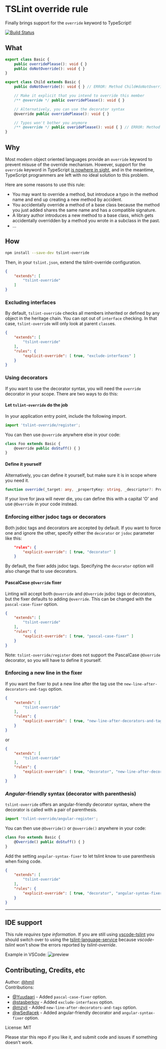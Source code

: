 TSLint override rule
====================

Finally brings support for the `override` keyword to TypeScript!

[![Build Status](https://travis-ci.org/hmil/tslint-override.svg?branch=master)](https://travis-ci.org/hmil/tslint-override)

## What

```typescript
export class Basic {
    public overridePlease(): void { }
    public doNotOverride(): void { }
}

export class Child extends Basic {
    public doNotOverride(): void { } // ERROR: Method Child#doNotOverride is overriding Basic#doNotOverride. Use the @override JSDoc tag if the override is intended

    // Make it explicit that you intend to override this member
    /** @override */ public overridePlease(): void { }

    // Alternatively, you can use the decorator syntax
    @override public overridePlease(): void { }

    // Typos won't bother you anymore
    /** @override */ public overidePlease(): void { } // ERROR: Method with @override tag is not overriding anything
}
```


## Why

Most modern object oriented languages provide an `override` keyword to prevent misuse of the override mechanism. However, support for the `override` keyword in TypeScript [is nowhere in sight](https://github.com/Microsoft/TypeScript/issues/2000), and in the meantime, TypeScript programmers are left with no ideal solution to this problem.

Here are some reasons to use this rule:
- You may want to override a method, but introduce a typo in the method name and end up creating a new method by accident.
- You accidentally override a method of a base class because the method you just added shares the same name and has a compatible signature.
- A library author introduces a new method to a base class, which gets accidentally overridden by a method you wrote in a subclass in the past.
- ...


## How

```sh
npm install --save-dev tslint-override
```

Then, in your `tslint.json`, extend the tslint-override configuration.
```json
{
    "extends": [
        "tslint-override"
    ]
}
```

### Excluding interfaces

By default, `tslint-override` checks all members inherited or defined by any object in the heritage chain. You can opt out of `interface` checking. In that case, `tslint-override` will only look at parent `class`es.

```json
{
    "extends": [
        "tslint-override"
    ],
    "rules": {
        "explicit-override": [ true, "exclude-interfaces" ]
    }
}
```

### Using decorators

If you want to use the decorator syntax, you will need the `override` decorator in your scope. There are two ways to do this:

#### Let `tslint-override` do the job

In your application entry point, include the following import.

```typescript
import 'tslint-override/register';
```

You can then use `@override` anywhere else in your code:

```typescript
class Foo extends Basic {
    @override public doStuff() { }
}
```

#### Define it yourself

Alternatively, you can define it yourself, but make sure it is in scope where you need it.

```typescript
function override(_target: any, _propertyKey: string, _descriptor?: PropertyDescriptor) { /* noop */ }
```

If your love for java will never die, you can define this with a capital 'O' and use `@Override` in your code instead.

### Enforcing either jsdoc tags or decorators

Both jsdoc tags and decorators are accepted by default. If you want to force one and ignore the other, specify either the `decorator` or `jsdoc` parameter like this:

```json
    "rules": {
        "explicit-override": [ true, "decorator" ]
    }
```

By default, the fixer adds jsdoc tags. Specifying the `decorator` option will also change that to use decorators.

#### PascalCase `@Override` fixer

Linting will accept both `@override` and `@Override` jsdoc tags or decorators, but the fixer defaults to adding `@override`. This can be changed with the `pascal-case-fixer` option.

```json
{
    "extends": [
        "tslint-override"
    ],
    "rules": {
        "explicit-override": [ true, "pascal-case-fixer" ]
    }
}
```

Note: `tslint-override/register` does not support the PascalCase `@Override` decorator, so you will have to define it yourself.

### Enforcing a new line in the fixer

If you want the fixer to put a new line after the tag use the `new-line-after-decorators-and-tags` option.

```json
{
    "extends": [
        "tslint-override"
    ],
    "rules": {
        "explicit-override": [ true, "new-line-after-decorators-and-tags" ]
    }
}
```
or
```json
{
    "extends": [
        "tslint-override"
    ],
    "rules": {
        "explicit-override": [ true, "decorator", "new-line-after-decorators-and-tags" ]
    }
}
```

### _Angular_-friendly syntax (decorator with parenthesis)

`tslint-override` offers an angular-friendly decorator syntax, where the decorator is called with a pair of parenthesis.

```typescript
import 'tslint-override/angular-register';
```

You can then use `@Override()` or `@override()` anywhere in your code:

```typescript
class Foo extends Basic {
    @Override() public doStuff() { }
}
```

Add the setting `angular-syntax-fixer` to let tslint know to use parenthesis when fixing code.

```json
{
    "extends": [
        "tslint-override"
    ],
    "rules": {
        "explicit-override": [ true, "decorator", "angular-syntax-fixer", "pascal-case-fixer" ]
    }
}
```

---

## IDE support

This rule *requires type information*. If you are still using [vscode-tslint](https://github.com/Microsoft/vscode-tslint) you should switch over to using the [tslint-language-service](https://github.com/angelozerr/tslint-language-service) because _vscode-tslint_ won't show the errors reported by _tslint-override_.

Example in VSCode:
![preview](https://github.com/hmil/tslint-override/blob/master/resources/story.gif?raw=true)

## Contributing, Credits, etc

Author: [@hmil](https://github.com/hmil)  
Contributions:
- [@Yuudaari](https://github.com/Yuudaari) - Added `pascal-case-fixer` option.
- [@stasberkov](https://github.com/stasberkov) - Added `exclude-interfaces` option.
- [@mzyil](https://github.com/mzyil) - Added `new-line-after-decorators-and-tags` option.
- [@wSedlacek](https://github.com/wSedlacek) - Added angular-friendly decorator and `angular-syntax-fixer` option.

License: MIT

Please star this repo if you like it, and submit code and issues if something doesn't work.
